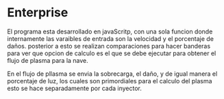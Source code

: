 # Enterprise

El programa esta desarrollado en javaScritp, con una sola funcion donde internamente las varaibles de entrada son la velocidad y el porcentaje de daños. posterior a esto se realizan comparaciones para hacer banderas para ver que opcion de calculo es el que se debe ejecutar para obtener el flujo de plasma para la nave.

En el flujo de pllasma se envia la sobrecarga, el daño, y de igual manera el porcentaje de luz, los cuales son primordiales para el calculo del plasma esto se hace separadamente por cada inyector.
